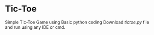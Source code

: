 # Tic-Toe
Simple Tic-Toe Game using Basic python coding
Download *tictoe.py* file and run using any IDE or cmd.
